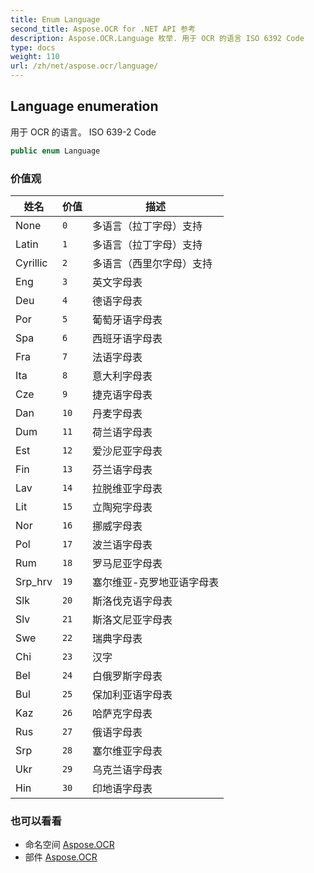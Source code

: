 ```yaml
---
title: Enum Language
second_title: Aspose.OCR for .NET API 参考
description: Aspose.OCR.Language 枚举. 用于 OCR 的语言 ISO 6392 Code
type: docs
weight: 110
url: /zh/net/aspose.ocr/language/
---
```

## Language enumeration

用于 OCR 的语言。 ISO 639-2 Code

```csharp
public enum Language
```

### 价值观

| 姓名 | 价值 | 描述 |
| --- | --- | --- |
| None | `0` | 多语言（拉丁字母）支持 |
| Latin | `1` | 多语言（拉丁字母）支持 |
| Cyrillic | `2` | 多语言（西里尔字母）支持 |
| Eng | `3` | 英文字母表 |
| Deu | `4` | 德语字母表 |
| Por | `5` | 葡萄牙语字母表 |
| Spa | `6` | 西班牙语字母表 |
| Fra | `7` | 法语字母表 |
| Ita | `8` | 意大利字母表 |
| Cze | `9` | 捷克语字母表 |
| Dan | `10` | 丹麦字母表 |
| Dum | `11` | 荷兰语字母表 |
| Est | `12` | 爱沙尼亚字母表 |
| Fin | `13` | 芬兰语字母表 |
| Lav | `14` | 拉脱维亚字母表 |
| Lit | `15` | 立陶宛字母表 |
| Nor | `16` | 挪威字母表 |
| Pol | `17` | 波兰语字母表 |
| Rum | `18` | 罗马尼亚字母表 |
| Srp_hrv | `19` | 塞尔维亚-克罗地亚语字母表 |
| Slk | `20` | 斯洛伐克语字母表 |
| Slv | `21` | 斯洛文尼亚字母表 |
| Swe | `22` | 瑞典字母表 |
| Chi | `23` | 汉字 |
| Bel | `24` | 白俄罗斯字母表 |
| Bul | `25` | 保加利亚语字母表 |
| Kaz | `26` | 哈萨克字母表 |
| Rus | `27` | 俄语字母表 |
| Srp | `28` | 塞尔维亚字母表 |
| Ukr | `29` | 乌克兰语字母表 |
| Hin | `30` | 印地语字母表 |

### 也可以看看

* 命名空间 [Aspose.OCR](../../aspose.ocr/)
* 部件 [Aspose.OCR](../../)


